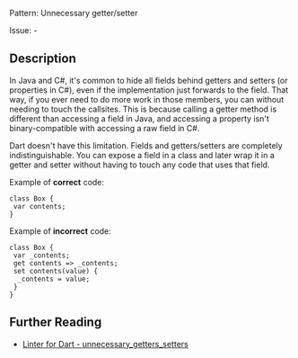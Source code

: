 Pattern: Unnecessary getter/setter

Issue: -

## Description

In Java and C#, it's common to hide all fields behind getters and setters (or
properties in C#), even if the implementation just forwards to the field. That
way, if you ever need to do more work in those members, you can without needing
to touch the callsites. This is because calling a getter method is different
than accessing a field in Java, and accessing a property isn't binary-compatible
with accessing a raw field in C#.

Dart doesn't have this limitation. Fields and getters/setters are completely
indistinguishable. You can expose a field in a class and later wrap it in a
getter and setter without having to touch any code that uses that field.

Example of **correct** code:

```
class Box {
 var contents;
}
```

Example of **incorrect** code:

```
class Box {
 var _contents;
 get contents => _contents;
 set contents(value) {
  _contents = value;
 }
}
```

## Further Reading

* [Linter for Dart - unnecessary_getters_setters](https://dart.dev/tools/linter-rules/unnecessary_getters_setters)